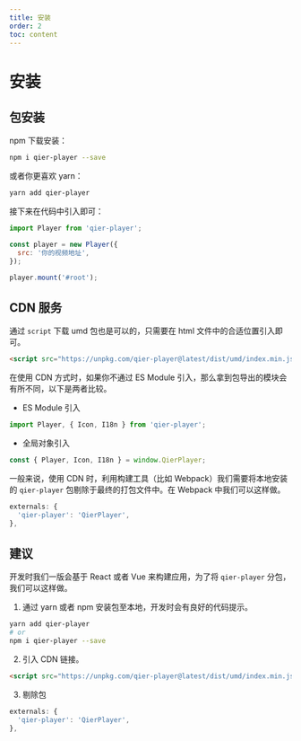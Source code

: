 ```yaml
---
title: 安装
order: 2
toc: content
---
```


# 安装

## 包安装

npm 下载安装：

```bash
npm i qier-player --save
```

或者你更喜欢 yarn：

```bash
yarn add qier-player
```

接下来在代码中引入即可：

```js
import Player from 'qier-player';

const player = new Player({
  src: '你的视频地址',
});

player.mount('#root');
```

## CDN 服务

通过 `script` 下载 umd 包也是可以的，只需要在 html 文件中的合适位置引入即可。

```html
<script src="https://unpkg.com/qier-player@latest/dist/umd/index.min.js"></script>
```

在使用 CDN 方式时，如果你不通过 ES Module 引入，那么拿到包导出的模块会有所不同，以下是两者比较。

- ES Module 引入

```js
import Player, { Icon, I18n } from 'qier-player';
```

- 全局对象引入

```js
const { Player, Icon, I18n } = window.QierPlayer;
```

一般来说，使用 CDN 时，利用构建工具（比如 Webpack）我们需要将本地安装的 `qier-player` 包剔除于最终的打包文件中。在 Webpack 中我们可以这样做。

```js
externals: {
  'qier-player': 'QierPlayer',
},
```

## 建议

开发时我们一版会基于 React 或者 Vue 来构建应用，为了将 `qier-player` 分包，我们可以这样做。

1. 通过 yarn 或者 npm 安装包至本地，开发时会有良好的代码提示。

```bash
yarn add qier-player
# or
npm i qier-player --save
```

2. 引入 CDN 链接。

```html
<script src="https://unpkg.com/qier-player@latest/dist/umd/index.min.js"></script>
```

3. 剔除包

```js
externals: {
  'qier-player': 'QierPlayer',
},
```
